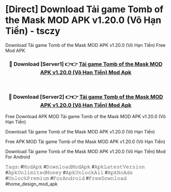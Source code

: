 # [Direct] Download Tải game Tomb of the Mask MOD APK v1.20.0 (Vô Hạn Tiền) - tsczy
Download Tải game Tomb of the Mask MOD APK v1.20.0 (Vô Hạn Tiền) Free Mod APK

<div align="center">
<h3>🔴 Download [Server1] 👉👉 <a href="https://apk-comot.site?title=Tải_game_Tomb_of_the_Mask_MOD_APK_v1.20.0_(Vô_Hạn_Tiền)">Tải game Tomb of the Mask MOD APK v1.20.0 (Vô Hạn Tiền) Mod Apk</a></h3><br>

<h3>🔴 Download [Server2] 👉👉 <a href="https://apk-comot.site?title=Tải_game_Tomb_of_the_Mask_MOD_APK_v1.20.0_(Vô_Hạn_Tiền)">Tải game Tomb of the Mask MOD APK v1.20.0 (Vô Hạn Tiền) Mod Apk</a></h3>
</div>


Free Download APK MOD Tải game Tomb of the Mask MOD APK v1.20.0 (Vô Hạn Tiền)

Download Tải game Tomb of the Mask MOD APK v1.20.0 (Vô Hạn Tiền) 

Free APK MOD Tải game Tomb of the Mask MOD APK v1.20.0 (Vô Hạn Tiền) 

Download Tải game Tomb of the Mask MOD APK v1.20.0 (Vô Hạn Tiền) Mod For Android

𝚃𝚊𝚐𝚜: #𝙼𝚘𝚍𝙰𝚙𝚔 #𝙳𝚘𝚠𝚗𝚕𝚘𝚊𝚍𝙼𝚘𝚍𝙰𝚙𝚔 #𝙰𝚙𝚔𝙻𝚊𝚝𝚎𝚜𝚝𝚅𝚎𝚛𝚜𝚒𝚘𝚗 #𝙰𝚙𝚔𝚄𝚗𝚕𝚒𝚖𝚒𝚝𝚎𝚍𝙼𝚘𝚗𝚎𝚢 #𝙰𝚙𝚔𝚄𝚗𝚕𝚘𝚌𝚔𝙰𝚕𝚕 #𝙰𝚙𝚔𝙽𝚘𝙰𝚍𝚜 #𝚄𝚗𝚕𝚘𝚌𝚔𝙿𝚛𝚎𝚖𝚒𝚞𝚖 #𝙵𝚘𝚛𝙰𝚗𝚍𝚛𝚘𝚒𝚍 #𝙵𝚛𝚎𝚎𝙳𝚘𝚠𝚗𝚕𝚘𝚊𝚍 #home_design_mod_apk